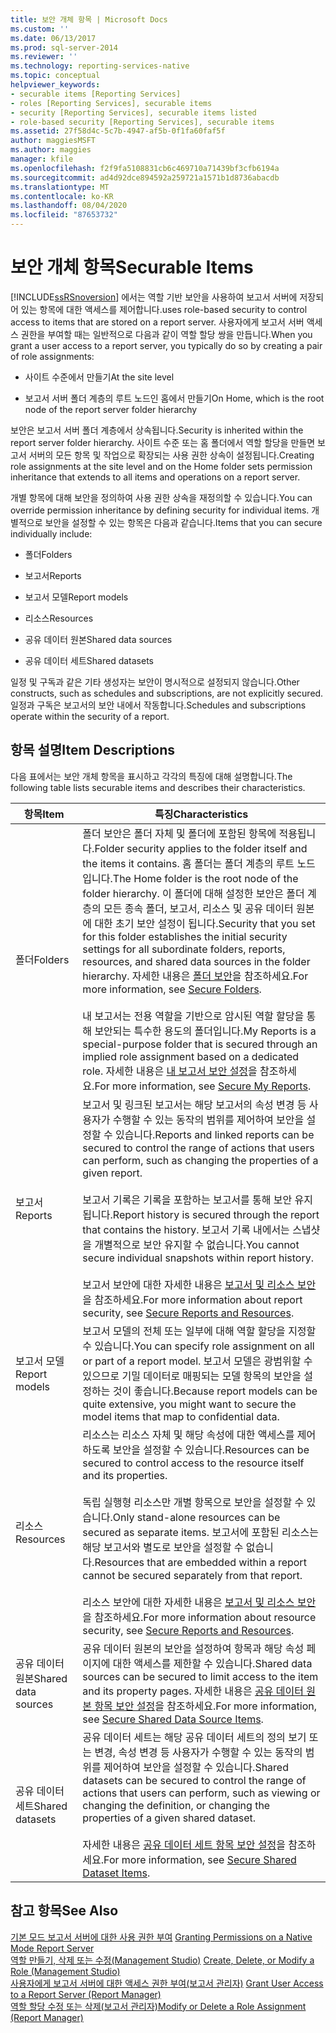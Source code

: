 ```yaml
---
title: 보안 개체 항목 | Microsoft Docs
ms.custom: ''
ms.date: 06/13/2017
ms.prod: sql-server-2014
ms.reviewer: ''
ms.technology: reporting-services-native
ms.topic: conceptual
helpviewer_keywords:
- securable items [Reporting Services]
- roles [Reporting Services], securable items
- security [Reporting Services], securable items listed
- role-based security [Reporting Services], securable items
ms.assetid: 27f58d4c-5c7b-4947-af5b-0f1fa60faf5f
author: maggiesMSFT
ms.author: maggies
manager: kfile
ms.openlocfilehash: f2f9fa5108831cb6c469710a71439bf3cfb6194a
ms.sourcegitcommit: ad4d92dce894592a259721a1571b1d8736abacdb
ms.translationtype: MT
ms.contentlocale: ko-KR
ms.lasthandoff: 08/04/2020
ms.locfileid: "87653732"
---
```

# <a name="securable-items"></a><span data-ttu-id="fbee6-102">보안 개체 항목</span><span class="sxs-lookup"><span data-stu-id="fbee6-102">Securable Items</span></span>
  [!INCLUDE[ssRSnoversion](../../includes/ssrsnoversion-md.md)] <span data-ttu-id="fbee6-103">에서는 역할 기반 보안을 사용하여 보고서 서버에 저장되어 있는 항목에 대한 액세스를 제어합니다.</span><span class="sxs-lookup"><span data-stu-id="fbee6-103">uses role-based security to control access to items that are stored on a report server.</span></span> <span data-ttu-id="fbee6-104">사용자에게 보고서 서버 액세스 권한을 부여할 때는 일반적으로 다음과 같이 역할 할당 쌍을 만듭니다.</span><span class="sxs-lookup"><span data-stu-id="fbee6-104">When you grant a user access to a report server, you typically do so by creating a pair of role assignments:</span></span>  
  
-   <span data-ttu-id="fbee6-105">사이트 수준에서 만들기</span><span class="sxs-lookup"><span data-stu-id="fbee6-105">At the site level</span></span>  
  
-   <span data-ttu-id="fbee6-106">보고서 서버 폴더 계층의 루트 노드인 홈에서 만들기</span><span class="sxs-lookup"><span data-stu-id="fbee6-106">On Home, which is the root node of the report server folder hierarchy</span></span>  
  
 <span data-ttu-id="fbee6-107">보안은 보고서 서버 폴더 계층에서 상속됩니다.</span><span class="sxs-lookup"><span data-stu-id="fbee6-107">Security is inherited within the report server folder hierarchy.</span></span> <span data-ttu-id="fbee6-108">사이트 수준 또는 홈 폴더에서 역할 할당을 만들면 보고서 서버의 모든 항목 및 작업으로 확장되는 사용 권한 상속이 설정됩니다.</span><span class="sxs-lookup"><span data-stu-id="fbee6-108">Creating role assignments at the site level and on the Home folder sets permission inheritance that extends to all items and operations on a report server.</span></span>  
  
 <span data-ttu-id="fbee6-109">개별 항목에 대해 보안을 정의하여 사용 권한 상속을 재정의할 수 있습니다.</span><span class="sxs-lookup"><span data-stu-id="fbee6-109">You can override permission inheritance by defining security for individual items.</span></span> <span data-ttu-id="fbee6-110">개별적으로 보안을 설정할 수 있는 항목은 다음과 같습니다.</span><span class="sxs-lookup"><span data-stu-id="fbee6-110">Items that you can secure individually include:</span></span>  
  
-   <span data-ttu-id="fbee6-111">폴더</span><span class="sxs-lookup"><span data-stu-id="fbee6-111">Folders</span></span>  
  
-   <span data-ttu-id="fbee6-112">보고서</span><span class="sxs-lookup"><span data-stu-id="fbee6-112">Reports</span></span>  
  
-   <span data-ttu-id="fbee6-113">보고서 모델</span><span class="sxs-lookup"><span data-stu-id="fbee6-113">Report models</span></span>  
  
-   <span data-ttu-id="fbee6-114">리소스</span><span class="sxs-lookup"><span data-stu-id="fbee6-114">Resources</span></span>  
  
-   <span data-ttu-id="fbee6-115">공유 데이터 원본</span><span class="sxs-lookup"><span data-stu-id="fbee6-115">Shared data sources</span></span>  
  
-   <span data-ttu-id="fbee6-116">공유 데이터 세트</span><span class="sxs-lookup"><span data-stu-id="fbee6-116">Shared datasets</span></span>  
  
 <span data-ttu-id="fbee6-117">일정 및 구독과 같은 기타 생성자는 보안이 명시적으로 설정되지 않습니다.</span><span class="sxs-lookup"><span data-stu-id="fbee6-117">Other constructs, such as schedules and subscriptions, are not explicitly secured.</span></span> <span data-ttu-id="fbee6-118">일정과 구독은 보고서의 보안 내에서 작동합니다.</span><span class="sxs-lookup"><span data-stu-id="fbee6-118">Schedules and subscriptions operate within the security of a report.</span></span>  
  
## <a name="item-descriptions"></a><span data-ttu-id="fbee6-119">항목 설명</span><span class="sxs-lookup"><span data-stu-id="fbee6-119">Item Descriptions</span></span>  
 <span data-ttu-id="fbee6-120">다음 표에서는 보안 개체 항목을 표시하고 각각의 특징에 대해 설명합니다.</span><span class="sxs-lookup"><span data-stu-id="fbee6-120">The following table lists securable items and describes their characteristics.</span></span>  
  
|<span data-ttu-id="fbee6-121">항목</span><span class="sxs-lookup"><span data-stu-id="fbee6-121">Item</span></span>|<span data-ttu-id="fbee6-122">특징</span><span class="sxs-lookup"><span data-stu-id="fbee6-122">Characteristics</span></span>|  
|----------|---------------------|  
|<span data-ttu-id="fbee6-123">폴더</span><span class="sxs-lookup"><span data-stu-id="fbee6-123">Folders</span></span>|<span data-ttu-id="fbee6-124">폴더 보안은 폴더 자체 및 폴더에 포함된 항목에 적용됩니다.</span><span class="sxs-lookup"><span data-stu-id="fbee6-124">Folder security applies to the folder itself and the items it contains.</span></span> <span data-ttu-id="fbee6-125">홈 폴더는 폴더 계층의 루트 노드입니다.</span><span class="sxs-lookup"><span data-stu-id="fbee6-125">The Home folder is the root node of the folder hierarchy.</span></span> <span data-ttu-id="fbee6-126">이 폴더에 대해 설정한 보안은 폴더 계층의 모든 종속 폴더, 보고서, 리소스 및 공유 데이터 원본에 대한 초기 보안 설정이 됩니다.</span><span class="sxs-lookup"><span data-stu-id="fbee6-126">Security that you set for this folder establishes the initial security settings for all subordinate folders, reports, resources, and shared data sources in the folder hierarchy.</span></span> <span data-ttu-id="fbee6-127">자세한 내용은 [폴더 보안](secure-folders.md)을 참조하세요.</span><span class="sxs-lookup"><span data-stu-id="fbee6-127">For more information, see [Secure Folders](secure-folders.md).</span></span><br /><br /> <span data-ttu-id="fbee6-128">내 보고서는 전용 역할을 기반으로 암시된 역할 할당을 통해 보안되는 특수한 용도의 폴더입니다.</span><span class="sxs-lookup"><span data-stu-id="fbee6-128">My Reports is a special-purpose folder that is secured through an implied role assignment based on a dedicated role.</span></span> <span data-ttu-id="fbee6-129">자세한 내용은 [내 보고서 보안 설정](secure-my-reports.md)을 참조하세요.</span><span class="sxs-lookup"><span data-stu-id="fbee6-129">For more information, see [Secure My Reports](secure-my-reports.md).</span></span>|  
|<span data-ttu-id="fbee6-130">보고서</span><span class="sxs-lookup"><span data-stu-id="fbee6-130">Reports</span></span>|<span data-ttu-id="fbee6-131">보고서 및 링크된 보고서는 해당 보고서의 속성 변경 등 사용자가 수행할 수 있는 동작의 범위를 제어하여 보안을 설정할 수 있습니다.</span><span class="sxs-lookup"><span data-stu-id="fbee6-131">Reports and linked reports can be secured to control the range of actions that users can perform, such as changing the properties of a given report.</span></span><br /><br /> <span data-ttu-id="fbee6-132">보고서 기록은 기록을 포함하는 보고서를 통해 보안 유지됩니다.</span><span class="sxs-lookup"><span data-stu-id="fbee6-132">Report history is secured through the report that contains the history.</span></span> <span data-ttu-id="fbee6-133">보고서 기록 내에서는 스냅샷을 개별적으로 보안 유지할 수 없습니다.</span><span class="sxs-lookup"><span data-stu-id="fbee6-133">You cannot secure individual snapshots within report history.</span></span><br /><br /> <span data-ttu-id="fbee6-134">보고서 보안에 대한 자세한 내용은 [보고서 및 리소스 보안](secure-reports-and-resources.md)을 참조하세요.</span><span class="sxs-lookup"><span data-stu-id="fbee6-134">For more information about report security, see [Secure Reports and Resources](secure-reports-and-resources.md).</span></span>|  
|<span data-ttu-id="fbee6-135">보고서 모델</span><span class="sxs-lookup"><span data-stu-id="fbee6-135">Report models</span></span>|<span data-ttu-id="fbee6-136">보고서 모델의 전체 또는 일부에 대해 역할 할당을 지정할 수 있습니다.</span><span class="sxs-lookup"><span data-stu-id="fbee6-136">You can specify role assignment on all or part of a report model.</span></span> <span data-ttu-id="fbee6-137">보고서 모델은 광범위할 수 있으므로 기밀 데이터로 매핑되는 모델 항목의 보안을 설정하는 것이 좋습니다.</span><span class="sxs-lookup"><span data-stu-id="fbee6-137">Because report models can be quite extensive, you might want to secure the model items that map to confidential data.</span></span>|  
|<span data-ttu-id="fbee6-138">리소스</span><span class="sxs-lookup"><span data-stu-id="fbee6-138">Resources</span></span>|<span data-ttu-id="fbee6-139">리소스는 리소스 자체 및 해당 속성에 대한 액세스를 제어하도록 보안을 설정할 수 있습니다.</span><span class="sxs-lookup"><span data-stu-id="fbee6-139">Resources can be secured to control access to the resource itself and its properties.</span></span><br /><br /> <span data-ttu-id="fbee6-140">독립 실행형 리소스만 개별 항목으로 보안을 설정할 수 있습니다.</span><span class="sxs-lookup"><span data-stu-id="fbee6-140">Only stand-alone resources can be secured as separate items.</span></span> <span data-ttu-id="fbee6-141">보고서에 포함된 리소스는 해당 보고서와 별도로 보안을 설정할 수 없습니다.</span><span class="sxs-lookup"><span data-stu-id="fbee6-141">Resources that are embedded within a report cannot be secured separately from that report.</span></span><br /><br /> <span data-ttu-id="fbee6-142">리소스 보안에 대한 자세한 내용은 [보고서 및 리소스 보안](secure-reports-and-resources.md)을 참조하세요.</span><span class="sxs-lookup"><span data-stu-id="fbee6-142">For more information about resource security, see [Secure Reports and Resources](secure-reports-and-resources.md).</span></span>|  
|<span data-ttu-id="fbee6-143">공유 데이터 원본</span><span class="sxs-lookup"><span data-stu-id="fbee6-143">Shared data sources</span></span>|<span data-ttu-id="fbee6-144">공유 데이터 원본의 보안을 설정하여 항목과 해당 속성 페이지에 대한 액세스를 제한할 수 있습니다.</span><span class="sxs-lookup"><span data-stu-id="fbee6-144">Shared data sources can be secured to limit access to the item and its property pages.</span></span> <span data-ttu-id="fbee6-145">자세한 내용은 [공유 데이터 원본 항목 보안 설정](secure-shared-data-source-items.md)을 참조하세요.</span><span class="sxs-lookup"><span data-stu-id="fbee6-145">For more information, see [Secure Shared Data Source Items](secure-shared-data-source-items.md).</span></span>|  
|<span data-ttu-id="fbee6-146">공유 데이터 세트</span><span class="sxs-lookup"><span data-stu-id="fbee6-146">Shared datasets</span></span>|<span data-ttu-id="fbee6-147">공유 데이터 세트는 해당 공유 데이터 세트의 정의 보기 또는 변경, 속성 변경 등 사용자가 수행할 수 있는 동작의 범위를 제어하여 보안을 설정할 수 있습니다.</span><span class="sxs-lookup"><span data-stu-id="fbee6-147">Shared datasets can be secured to control the range of actions that users can perform, such as viewing or changing the definition, or changing the properties of a given shared dataset.</span></span><br /><br /> <span data-ttu-id="fbee6-148">자세한 내용은 [공유 데이터 세트 항목 보안 설정](secure-shared-dataset-items.md)을 참조하세요.</span><span class="sxs-lookup"><span data-stu-id="fbee6-148">For more information, see [Secure Shared Dataset Items](secure-shared-dataset-items.md).</span></span>|  
  
## <a name="see-also"></a><span data-ttu-id="fbee6-149">참고 항목</span><span class="sxs-lookup"><span data-stu-id="fbee6-149">See Also</span></span>  
 <span data-ttu-id="fbee6-150">[기본 모드 보고서 서버에 대한 사용 권한 부여](granting-permissions-on-a-native-mode-report-server.md) </span><span class="sxs-lookup"><span data-stu-id="fbee6-150">[Granting Permissions on a Native Mode Report Server](granting-permissions-on-a-native-mode-report-server.md) </span></span>  
 <span data-ttu-id="fbee6-151">[역할 만들기, 삭제 또는 수정&#40;Management Studio&#41;](role-definitions-create-delete-or-modify.md) </span><span class="sxs-lookup"><span data-stu-id="fbee6-151">[Create, Delete, or Modify a Role &#40;Management Studio&#41;](role-definitions-create-delete-or-modify.md) </span></span>  
 <span data-ttu-id="fbee6-152">[사용자에게 보고서 서버에 대한 액세스 권한 부여&#40;보고서 관리자&#41;](grant-user-access-to-a-report-server.md) </span><span class="sxs-lookup"><span data-stu-id="fbee6-152">[Grant User Access to a Report Server &#40;Report Manager&#41;](grant-user-access-to-a-report-server.md) </span></span>  
 [<span data-ttu-id="fbee6-153">역할 할당 수정 또는 삭제&#40;보고서 관리자&#41;</span><span class="sxs-lookup"><span data-stu-id="fbee6-153">Modify or Delete a Role Assignment &#40;Report Manager&#41;</span></span>](role-assignments-modify-or-delete.md)  
  
  
